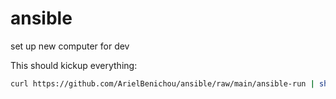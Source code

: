 # ansible
set up new computer for dev

This should kickup everything:
```sh
curl https://github.com/ArielBenichou/ansible/raw/main/ansible-run | sh
```
